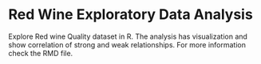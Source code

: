 # Red Wine Exploratory Data Analysis 
Explore Red wine Quality dataset in R.
The analysis has visualization and show correlation of strong and weak relationships.
For more information check the RMD file.
